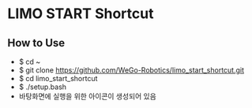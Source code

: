 # LIMO START Shortcut

## How to Use
* $ cd ~
* $ git clone https://github.com/WeGo-Robotics/limo_start_shortcut.git
* $ cd limo_start_shortcut
* $ ./setup.bash
* 바탕화면에 실행을 위한 아이콘이 생성되어 있음